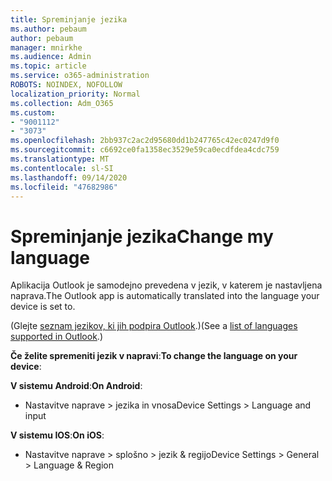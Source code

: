 ```yaml
---
title: Spreminjanje jezika
ms.author: pebaum
author: pebaum
manager: mnirkhe
ms.audience: Admin
ms.topic: article
ms.service: o365-administration
ROBOTS: NOINDEX, NOFOLLOW
localization_priority: Normal
ms.collection: Adm_O365
ms.custom:
- "9001112"
- "3073"
ms.openlocfilehash: 2bb937c2ac2d95680dd1b247765c42ec0247d9f0
ms.sourcegitcommit: c6692ce0fa1358ec3529e59ca0ecdfdea4cdc759
ms.translationtype: MT
ms.contentlocale: sl-SI
ms.lasthandoff: 09/14/2020
ms.locfileid: "47682986"
---
```

# <a name="change-my-language"></a><span data-ttu-id="7cd80-102">Spreminjanje jezika</span><span class="sxs-lookup"><span data-stu-id="7cd80-102">Change my language</span></span>

<span data-ttu-id="7cd80-103">Aplikacija Outlook je samodejno prevedena v jezik, v katerem je nastavljena naprava.</span><span class="sxs-lookup"><span data-stu-id="7cd80-103">The Outlook app is automatically translated into the language your device is set to.</span></span> 

<span data-ttu-id="7cd80-104">(Glejte [seznam jezikov, ki jih podpira Outlook](https://acompli.helpshift.com/a/outlook/?s=general-questions&f=in-which-languages-is-your-app-translated).)</span><span class="sxs-lookup"><span data-stu-id="7cd80-104">(See a [list of languages supported in Outlook](https://acompli.helpshift.com/a/outlook/?s=general-questions&f=in-which-languages-is-your-app-translated).)</span></span> 

<span data-ttu-id="7cd80-105">**Če želite spremeniti jezik v napravi**:</span><span class="sxs-lookup"><span data-stu-id="7cd80-105">**To change the language on your device**:</span></span> 

<span data-ttu-id="7cd80-106">**V sistemu Android**:</span><span class="sxs-lookup"><span data-stu-id="7cd80-106">**On Android**:</span></span> 

- <span data-ttu-id="7cd80-107">Nastavitve naprave > jezika in vnosa</span><span class="sxs-lookup"><span data-stu-id="7cd80-107">Device Settings > Language and input</span></span> 

<span data-ttu-id="7cd80-108">**V sistemu IOS**:</span><span class="sxs-lookup"><span data-stu-id="7cd80-108">**On iOS**:</span></span> 

- <span data-ttu-id="7cd80-109">Nastavitve naprave > splošno > jezik & regijo</span><span class="sxs-lookup"><span data-stu-id="7cd80-109">Device Settings > General > Language & Region</span></span> 
